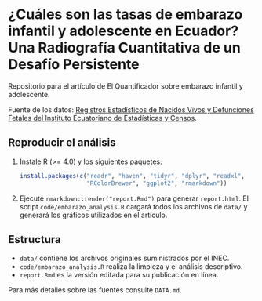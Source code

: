 # ¿Cuáles son las tasas de embarazo infantil y adolescente en Ecuador? Una Radiografía Cuantitativa de un Desafío Persistente

Repositorio para el artículo de El Quantificador sobre embarazo infantil y adolescente.

Fuente de los datos: [Registros Estadísticos de Nacidos Vivos y Defunciones Fetales del Instituto Ecuatoriano de Estadísticas y Censos](https://www.ecuadorencifras.gob.ec/nacidos-vivos-y-defunciones-fetales/).

## Reproducir el análisis

1. Instale R (>= 4.0) y los siguientes paquetes:
   ```r
   install.packages(c("readr", "haven", "tidyr", "dplyr", "readxl",
                      "RColorBrewer", "ggplot2", "rmarkdown"))
   ```
2. Ejecute `rmarkdown::render("report.Rmd")` para generar `report.html`.
   El script `code/embarazo_analysis.R` cargará todos los archivos de `data/` y generará los gráficos utilizados en el artículo.

## Estructura

- `data/` contiene los archivos originales suministrados por el INEC.
- `code/embarazo_analysis.R` realiza la limpieza y el análisis descriptivo.
- `report.Rmd` es la versión editada para su publicación en línea.

Para más detalles sobre las fuentes consulte `DATA.md`.
